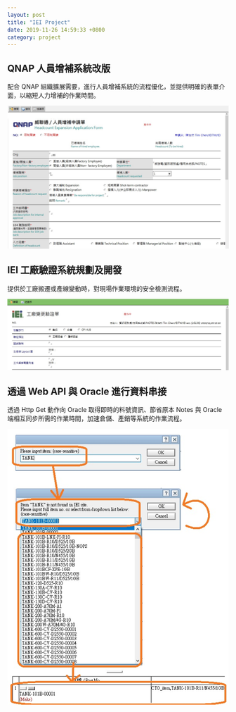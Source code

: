 ```yaml
---
layout: post
title: "IEI Project"
date: 2019-11-26 14:59:33 +0800
category: project
---
```


## <a name="qnp_headcount_expansion"></a>QNAP 人員增補系統改版

配合 QNAP 組織擴展需要，進行人員增補系統的流程優化，並提供明確的表單介面，以縮短人力增補的作業時間。

![QNAP 人員增補申請單](/assets/images/projects/QNP_headcount_expansion.jpg)

## <a name="iei_factory_varification"></a>IEI 工廠驗證系統規劃及開發

提供於工廠搬遷或產線變動時，對現場作業環境的安全檢測流程。

![IEI 工廠驗證系統](/assets/images/projects/IEI_factory_varification.jpg)

## <a name="iei_item_selection"></a>透過 Web API 與 Oracle 進行資料串接

透過 Http Get 動作向 Oracle 取得即時的料號資訊、節省原本 Notes 與 Oracle 端相互同步所需的作業時間，加速倉儲、產銷等系統的作業流程。

![IEI 工廠驗證系統](/assets/images/projects/IEI_select_item_by_EDI.jpg)


